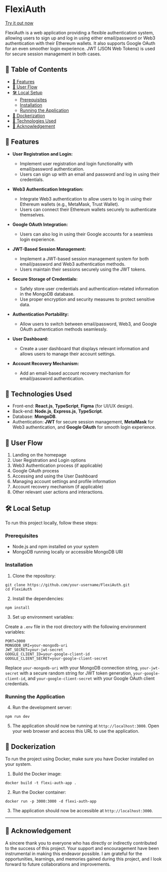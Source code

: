 # FlexiAuth

[Try it out now](https://flex-auth-hi5a.vercel.app/login)

FlexiAuth is a web application providing a flexible authentication system, allowing users to sign up and log in using either email/password or Web3 authentication with their Ethereum wallets. It also supports Google OAuth for an even smoother login experience. JWT (JSON Web Tokens) is used for secure session management in both cases.

## 📑 Table of Contents

- [🚀 Features](#-features)
- [📝 User Flow](#-user-flow)
- [🛠️ Local Setup](#%EF%B8%8F-local-setup)
  - [Prerequisites](#prerequisites)
  - [Installation](#installation)
  - [Running the Application](#running-the-application)
- [🐳 Dockerization](#-dockerization)
- [🔧 Technologies Used](#-technologies-used)
- [🎉 Acknowledgement](#-acknowledgement)

## 🚀 Features

- **User Registration and Login:**
  - Implement user registration and login functionality with email/password authentication.
  - Users can sign up with an email and password and log in using their credentials.

- **Web3 Authentication Integration:**
  - Integrate Web3 authentication to allow users to log in using their Ethereum wallets (e.g., MetaMask, Trust Wallet).
  - Users can connect their Ethereum wallets securely to authenticate themselves.

- **Google OAuth Integration:**
  - Users can also log in using their Google accounts for a seamless login experience.

- **JWT-Based Session Management:**
  - Implement a JWT-based session management system for both email/password and Web3 authentication methods.
  - Users maintain their sessions securely using the JWT tokens.

- **Secure Storage of Credentials:**
  - Safely store user credentials and authentication-related information in the MongoDB database.
  - Use proper encryption and security measures to protect sensitive data.

- **Authentication Portability:**
  - Allow users to switch between email/password, Web3, and Google OAuth authentication methods seamlessly.

- **User Dashboard:**
  - Create a user dashboard that displays relevant information and allows users to manage their account settings.

- **Account Recovery Mechanism:**
  - Add an email-based account recovery mechanism for email/password authentication.


## 🔧 Technologies Used

- Front-end: **React.js**, **TypeScript**, **Figma** (for UI/UX design).
- Back-end: **Node.js**, **Express.js**, **TypeScript**.
- Database: **MongoDB**.
- Authentication: **JWT** for secure session management, **MetaMask** for Web3 authentication, and **Google OAuth** for smooth login experience.

## 📝 User Flow

1. Landing on the homepage
2. User Registration and Login options
3. Web3 Authentication process (if applicable)
4. Google OAuth process
5. Accessing and using the User Dashboard
6. Managing account settings and profile information
7. Account recovery mechanism (if applicable)
8. Other relevant user actions and interactions.

## 🛠️ Local Setup

To run this project locally, follow these steps:

### Prerequisites

- Node.js and npm installed on your system
- MongoDB running locally or accessible MongoDB URI

### Installation

1. Clone the repository:
```
git clone https://github.com/your-username/FlexiAuth.git
cd FlexiAuth
```

2. Install the dependencies:
```
npm install
```

3. Set up environment variables:

Create a `.env` file in the root directory with the following environment variables:

```
PORT=3000
MONGODB_URI=your-mongodb-uri
JWT_SECRET=your-jwt-secret
GOOGLE_CLIENT_ID=your-google-client-id
GOOGLE_CLIENT_SECRET=your-google-client-secret
```

Replace `your-mongodb-uri` with your MongoDB connection string, `your-jwt-secret` with a secure random string for JWT token generation, `your-google-client-id`, and `your-google-client-secret` with your Google OAuth client credentials.

### Running the Application

4. Run the development server:
```
npm run dev
```

5. The application should now be running at `http://localhost:3000`. Open your web browser and access this URL to use the application.

## 🐳 Dockerization

To run the project using Docker, make sure you have Docker installed on your system.

1. Build the Docker image:
```
docker build -t flexi-auth-app .
```

2. Run the Docker container:
```
docker run -p 3000:3000 -d flexi-auth-app
```

3. The application should now be accessible at `http://localhost:3000`.
---
## 🎉 Acknowledgement
A sincere thank you to everyone who has directly or indirectly contributed to the success of this project. Your support and encouragement have been instrumental in making this endeavor possible. I am grateful for the opportunities, learnings, and memories gained during this project, and I look forward to future collaborations and improvements.


